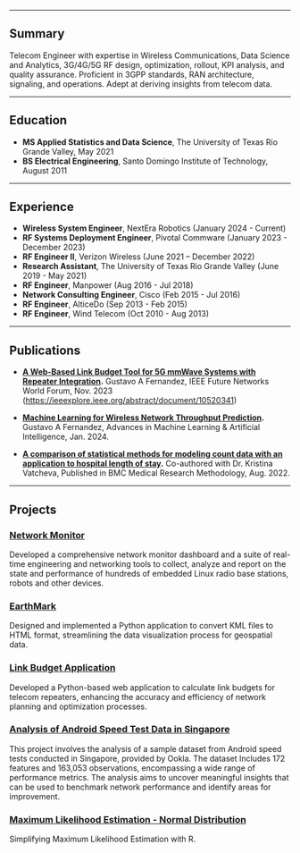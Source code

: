 

---
## Summary

Telecom Engineer with expertise in Wireless Communications, Data Science and Analytics, 3G/4G/5G RF design, optimization, rollout, KPI analysis, and quality assurance. Proficient in 3GPP standards, RAN architecture, signaling, and operations. Adept at deriving insights from telecom data.

---
## Education

- **MS Applied Statistics and Data Science**, The University of Texas Rio Grande Valley, May 2021
- **BS Electrical Engineering**, Santo Domingo Institute of Technology, August 2011

---

## Experience

- **Wireless System Engineer**, NextEra Robotics (January 2024 - Current)
- **RF Systems Deployment Engineer**, Pivotal Commware (January 2023 - December 2023)  
- **RF Engineer II**, Verizon Wireless (June 2021 – December 2022)
- **Research Assistant**, The University of Texas Rio Grande Valley (June 2019 - May 2021)
- **RF Engineer**, Manpower (Aug 2016 - Jul 2018)
- **Network Consulting Engineer**, Cisco (Feb 2015 - Jul 2016)
- **RF Engineer**, AlticeDo (Sep 2013 - Feb 2015)
- **RF Engineer**, Wind Telecom (Oct 2010 - Aug 2013)




---


## Publications

- **[A Web-Based Link Budget Tool for 5G mmWave Systems with Repeater Integration](https://ieeexplore.ieee.org/abstract/document/10520341).** Gustavo A Fernandez, IEEE Future Networks World Forum, Nov. 2023 (https://ieeexplore.ieee.org/abstract/document/10520341)
  
- **[Machine Learning for Wireless Network Throughput Prediction](https://www.opastpublishers.com/open-access-articles/machine-learning-for-wireless-network-throughput-prediction.pdf).** Gustavo A Fernandez, Advances in Machine Learning & Artificial Intelligence, Jan. 2024. 

- **[A comparison of statistical methods for modeling count data with an application to hospital length of stay](https://link.springer.com/article/10.1186/s12874-022-01685-8).** Co-authored with Dr. Kristina Vatcheva, Published in BMC Medical Research Methodology, Aug. 2022.


  
---

## Projects

### [Network Monitor](https://github.com/gustavofernandezlembert/Gustavo-Fernandez/blob/master/Tableau_Dashboard.jpg)
Developed a comprehensive network monitor dashboard and a suite of real-time engineering and networking tools to collect, analyze and report on the state and performance of hundreds of embedded Linux radio base stations, robots and other devices.

### [EarthMark](https://github.com/gustavofernandezlembert/Placemarks.KML_TO_HTML)
Designed and implemented a Python application to convert KML files to HTML format, streamlining the data visualization process for geospatial data.

### [Link Budget Application](https://nrboostlinkbudget.wn.r.appspot.com/)
Developed a Python-based web application to calculate link budgets for telecom repeaters, enhancing the accuracy and efficiency of network planning and optimization processes.

### [Analysis of Android Speed Test Data in Singapore](https://github.com/gustavofernandezlembert/Gustavo-Fernandez/blob/master/Gustavo%20Presentation.pptx)
This project involves the analysis of a sample dataset from Android speed tests conducted in Singapore, provided by Ookla. The dataset Includes 172 features and 163,053 observations, encompassing a wide range of performance metrics. The analysis aims to uncover meaningful insights that can be used to benchmark network performance and identify areas for improvement.

### [Maximum Likelihood Estimation - Normal Distribution](https://gustavofernandezlembert.github.io/Maximum-Likelihood/)
Simplifying Maximum Likelihood Estimation with R.


